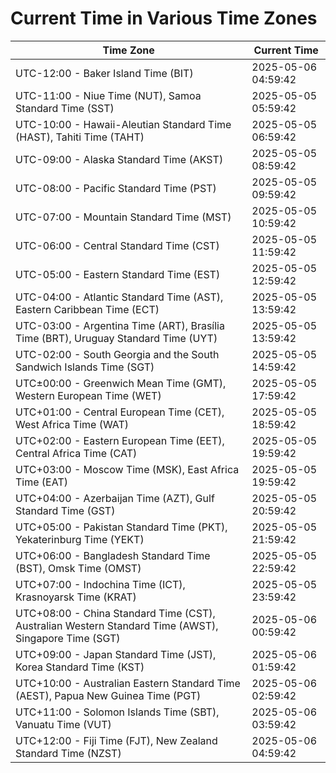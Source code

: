 # Current Time in Various Time Zones

| Time Zone | Current Time |
|-----------|--------------|
| UTC-12:00 - Baker Island Time (BIT) | 2025-05-06 04:59:42 |
| UTC-11:00 - Niue Time (NUT), Samoa Standard Time (SST) | 2025-05-05 05:59:42 |
| UTC-10:00 - Hawaii-Aleutian Standard Time (HAST), Tahiti Time (TAHT) | 2025-05-05 06:59:42 |
| UTC-09:00 - Alaska Standard Time (AKST) | 2025-05-05 08:59:42 |
| UTC-08:00 - Pacific Standard Time (PST) | 2025-05-05 09:59:42 |
| UTC-07:00 - Mountain Standard Time (MST) | 2025-05-05 10:59:42 |
| UTC-06:00 - Central Standard Time (CST) | 2025-05-05 11:59:42 |
| UTC-05:00 - Eastern Standard Time (EST) | 2025-05-05 12:59:42 |
| UTC-04:00 - Atlantic Standard Time (AST), Eastern Caribbean Time (ECT) | 2025-05-05 13:59:42 |
| UTC-03:00 - Argentina Time (ART), Brasília Time (BRT), Uruguay Standard Time (UYT) | 2025-05-05 13:59:42 |
| UTC-02:00 - South Georgia and the South Sandwich Islands Time (SGT) | 2025-05-05 14:59:42 |
| UTC±00:00 - Greenwich Mean Time (GMT), Western European Time (WET) | 2025-05-05 17:59:42 |
| UTC+01:00 - Central European Time (CET), West Africa Time (WAT) | 2025-05-05 18:59:42 |
| UTC+02:00 - Eastern European Time (EET), Central Africa Time (CAT) | 2025-05-05 19:59:42 |
| UTC+03:00 - Moscow Time (MSK), East Africa Time (EAT) | 2025-05-05 19:59:42 |
| UTC+04:00 - Azerbaijan Time (AZT), Gulf Standard Time (GST) | 2025-05-05 20:59:42 |
| UTC+05:00 - Pakistan Standard Time (PKT), Yekaterinburg Time (YEKT) | 2025-05-05 21:59:42 |
| UTC+06:00 - Bangladesh Standard Time (BST), Omsk Time (OMST) | 2025-05-05 22:59:42 |
| UTC+07:00 - Indochina Time (ICT), Krasnoyarsk Time (KRAT) | 2025-05-05 23:59:42 |
| UTC+08:00 - China Standard Time (CST), Australian Western Standard Time (AWST), Singapore Time (SGT) | 2025-05-06 00:59:42 |
| UTC+09:00 - Japan Standard Time (JST), Korea Standard Time (KST) | 2025-05-06 01:59:42 |
| UTC+10:00 - Australian Eastern Standard Time (AEST), Papua New Guinea Time (PGT) | 2025-05-06 02:59:42 |
| UTC+11:00 - Solomon Islands Time (SBT), Vanuatu Time (VUT) | 2025-05-06 03:59:42 |
| UTC+12:00 - Fiji Time (FJT), New Zealand Standard Time (NZST) | 2025-05-06 04:59:42 |
